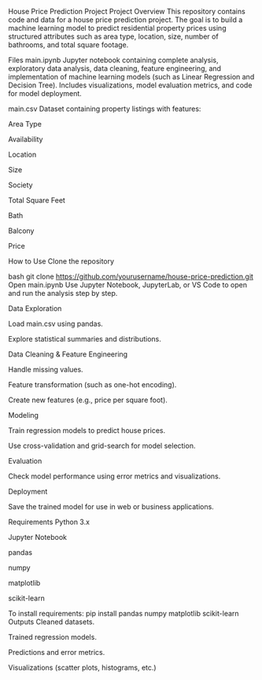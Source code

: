 House Price Prediction Project
Project Overview
This repository contains code and data for a house price prediction project. The goal is to build a machine learning model to predict residential property prices using structured attributes such as area type, location, size, number of bathrooms, and total square footage.

Files
main.ipynb
Jupyter notebook containing complete analysis, exploratory data analysis, data cleaning, feature engineering, and implementation of machine learning models (such as Linear Regression and Decision Tree). Includes visualizations, model evaluation metrics, and code for model deployment.

main.csv
Dataset containing property listings with features:

Area Type

Availability

Location

Size

Society

Total Square Feet

Bath

Balcony

Price

How to Use
Clone the repository

bash
git clone https://github.com/yourusername/house-price-prediction.git
Open main.ipynb
Use Jupyter Notebook, JupyterLab, or VS Code to open and run the analysis step by step.

Data Exploration

Load main.csv using pandas.

Explore statistical summaries and distributions.

Data Cleaning & Feature Engineering

Handle missing values.

Feature transformation (such as one-hot encoding).

Create new features (e.g., price per square foot).

Modeling

Train regression models to predict house prices.

Use cross-validation and grid-search for model selection.

Evaluation

Check model performance using error metrics and visualizations.

Deployment

Save the trained model for use in web or business applications.

Requirements
Python 3.x

Jupyter Notebook

pandas

numpy

matplotlib

scikit-learn

To install requirements:
pip install pandas numpy matplotlib scikit-learn
Outputs
Cleaned datasets.

Trained regression models.

Predictions and error metrics.

Visualizations (scatter plots, histograms, etc.)
